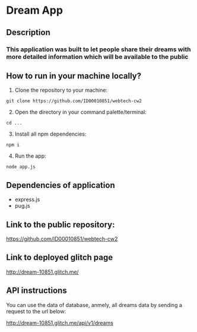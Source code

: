 # Dream App


## Description

### This application was built to let people share their dreams with more detailed information which will be available to the public


## How to run in your machine locally?

1. Clone the repository to your machine:
```
git clone https://github.com/ID00010851/webtech-cw2
```

2. Open the directory in your command palette/terminal:
```
cd ...
```

3. Install all npm dependencies:
```
npm i
```

4. Run the app:
```
node app.js
```


## Dependencies of application

- express.js
- pug.js


## Link to the public repository:

https://github.com/ID00010851/webtech-cw2


## Link to deployed glitch page

http://dream-10851.glitch.me/


## API instructions

You can use the data of database, anmely, all dreams data by sending a request to the url below:

http://dream-10851.glitch.me/api/v1/dreams